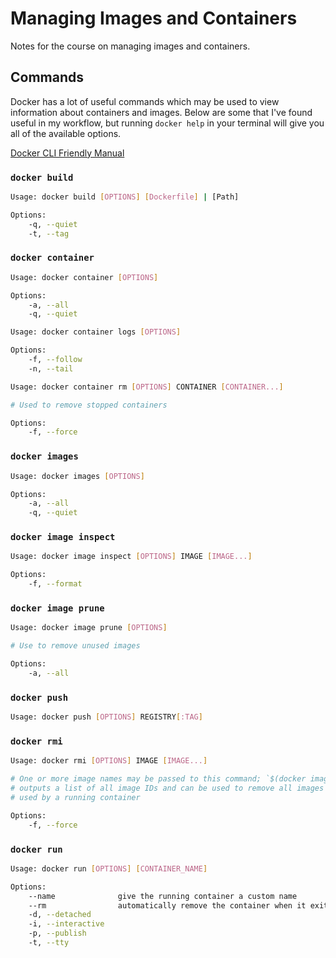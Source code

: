# Managing Images and Containers

Notes for the course on managing images and containers.

## Commands

Docker has a lot of useful commands which may be used to view information about
containers and images. Below are some that I've found useful in my workflow, but
running `docker help` in your terminal will give you all of the available options.

[Docker CLI Friendly Manual](https://docs.docker.com/reference/cli/docker/)

### `docker build`

``` bash
Usage: docker build [OPTIONS] [Dockerfile] | [Path]

Options:
    -q, --quiet
    -t, --tag
```

### `docker container`

```bash
Usage: docker container [OPTIONS]

Options:
    -a, --all
    -q, --quiet

Usage: docker container logs [OPTIONS]

Options:
    -f, --follow
    -n, --tail

Usage: docker container rm [OPTIONS] CONTAINER [CONTAINER...]

# Used to remove stopped containers

Options:
    -f, --force
```

### `docker images`

```bash
Usage: docker images [OPTIONS]

Options:
    -a, --all
    -q, --quiet
```

### `docker image inspect`

```bash
Usage: docker image inspect [OPTIONS] IMAGE [IMAGE...]

Options:
    -f, --format
```


### `docker image prune`

```bash
Usage: docker image prune [OPTIONS]

# Use to remove unused images

Options:
    -a, --all
```

### `docker push`

```bash
Usage: docker push [OPTIONS] REGISTRY[:TAG]
```

### `docker rmi`

``` bash
Usage: docker rmi [OPTIONS] IMAGE [IMAGE...]

# One or more image names may be passed to this command; `$(docker images -aq)` 
# outputs a list of all image IDs and can be used to remove all images not being
# used by a running container

Options:
    -f, --force
```

### `docker run`

``` bash
Usage: docker run [OPTIONS] [CONTAINER_NAME]

Options:
    --name              give the running container a custom name
    --rm                automatically remove the container when it exits
    -d, --detached
    -i, --interactive
    -p, --publish
    -t, --tty
```
